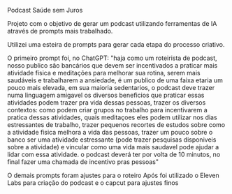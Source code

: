Podcast Saúde sem Juros

Projeto com o objetivo de gerar um podcast utilizando ferramentas de IA através de prompts mais trabalhado.

Utilizei uma esteira de prompts para gerar cada etapa do processo criativo.

O primeiro prompt foi, no ChatGPT: 
"haja como um roteirista de podcast, nosso publico são bancários que devem ser incentivados a praticar mais atividade física e meditações para melhorar sua rotina, serem mais saudáveis e trabalharem a ansiedade, é um publico de uma faixa etaria um pouco mais elevada, em sua maioria sedentarios, o podcast deve trazer numa linguagem amigavel os diversos beneficios que praticar essas atividades podem trazer pra vida dessas pessoas, trazer os diversos contextos: como podem criar grupos no trabalho para incentivarem a pratica dessas atividades, quais meditaçoes eles podem utilizar nos dias estressantes de trabalho, trazer pequenos recortes de estudos sobre como a atividade fisica melhora a vida das pessoas, trazer um pouco sobre o banco ser uma atividade estressante (pode trazer pesquisas disponiveis sobre a atividade) e vincular como uma vida mais saudavel pode ajudar a lidar com essa atividade. o podcast deverá ter por volta de 10 minutos, no final fazer uma chamada de incentivo pras pessoas"

O demais prompts foram ajustes para o roteiro 
Após foi utilizado o Eleven Labs para criação do podcast e o capcut para ajustes finos 
